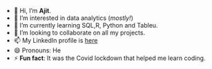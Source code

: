 - 👋 Hi, I’m **Ajit**.
- 👀 I’m interested in data analytics (*mostly!*)
- 🌱 I’m currently learning SQL,R, Python and Tableu.
- 💞️ I’m looking to collaborate on all my projects.
- 📫 My LinkedIn profile is [here](www.linkedin.com/in/ajit123)
- 😄 Pronouns: He
- ⚡ **Fun fact**: It was the Covid lockdown that helped me learn coding.

<!---
ajit-insights/ajit-insights is a ✨ special ✨ repository because its `README.md` (this file) appears on your GitHub profile.
You can click the Preview link to take a look at your changes.
--->
